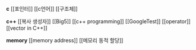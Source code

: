 
**c**
[[포인터]]
[[c언어]]
[[구조체]]

**c++**
[[복사 생성자]]
[[Big5]]
[[c++ programming]]
[[GoogleTest]]
[[operator]]
[[vector in C++]]

**memory**
[[memory address]]
[[메모리 동적 할당]]